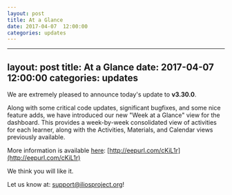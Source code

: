 ```yaml
---
layout: post
title: At a Glance
date: 2017-04-07  12:00:00
categories: updates 
---
```

---
layout: post
title: At a Glance
date: 2017-04-07  12:00:00
categories: updates 
---

We are extremely pleased to announce today's update to __v3.30.0__.

Along with some critical code updates, significant bugfixes, and some nice feature adds, we have introduced our new "Week at a Glance" view for the dashboard. This provides a week-by-week consolidated view of activities for each learner, along with the Activities, Materials, and Calendar views previously available.

More information is available [here](http://eepurl.com/cKiL1r): [http://eepurl.com/cKiL1r](http://eepurl.com/cKiL1r)

We think you will like it.

Let us know at:  [support@iliosproject.org](mailto:support@iliosproject.org?subject=feedback)!
